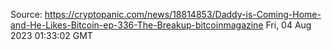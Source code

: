 Source: https://cryptopanic.com/news/18814853/Daddy-is-Coming-Home-and-He-Likes-Bitcoin-ep-336-The-Breakup-bitcoinmagazine
Fri, 04 Aug 2023 01:33:02 GMT
